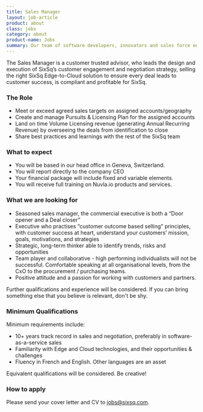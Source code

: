 ```yaml
---
title: Sales Manager
layout: job-article
product: about
class: jobs
category: about
product-name: Jobs
summary: Our team of software developers, innovators and sales force enthusiasts is our most precious asset. Do you have what it takes to be part of the adventure?
---
```


The Sales Manager is a customer trusted advisor, who leads the design and execution of SixSq’s customer engagement and negotiation strategy, selling the right SixSq Edge-to-Cloud solution to ensure every deal leads to customer success, is compliant and profitable for SixSq.

### The Role

  * Meet or exceed agreed sales targets on assigned accounts/geography
  * Create and manage Pursuits & Licensing Plan for the assigned accounts
  * Land on time Volume Licensing revenue (generating Annual Recurring Revenue) by overseeing the deals from identification to close
  * Share best practices and learnings with the rest of the SixSq team 


### What to expect

  * You will be based in our head office in Geneva, Switzerland.
  * You will report directly to the company CEO
  * Your financial package will include fixed and variable elements. 
  * You will receive full training on Nuvla.io products and services.


### What we are looking for 

  * Seasoned sales manager, the commercial executive is both a “Door opener and a Deal closer”
  * Executive who practises “customer outcome based selling” principles, with customer success at heart, understand your customers’ mission, goals, motivations, and strategies
  * Strategic, long-term thinker able to identify trends, risks and opportunities
  * Team player and collaborative - high performing individualists will not be successful. Comfortable speaking at all organisational levels, from the CxO to the procurement / purchasing teams. 
  * Positive attitude and a passion for working with customers and partners. 

Further qualifications and experience will be considered. If you can bring something else that you believe is relevant, don't be shy.


### Minimum Qualifications 

Minimum requirements include:

  * 10+ years track record in sales and negotiation, preferably in software-as-a-service sales 
  * Familiarity with Edge and Cloud technologies, and their opportunities & challenges
  * Fluency in French and English. Other languages are an asset 

Equivalent qualifications will be considered.  Be creative!

### How to apply
 
Please send your cover letter and CV to [jobs@sixsq.com](jobs@sixsq.com).

